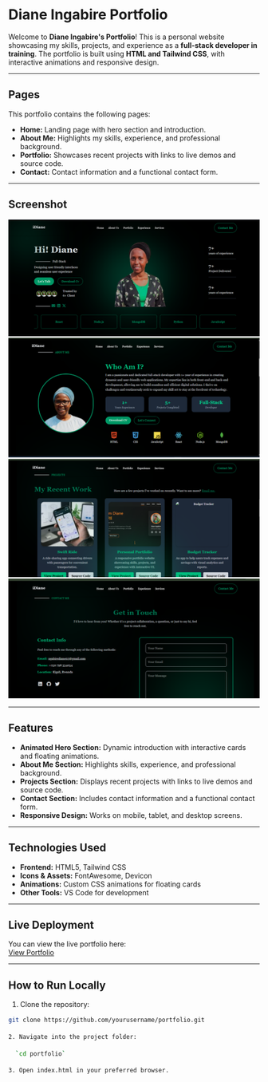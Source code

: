 # Diane Ingabire Portfolio

Welcome to **Diane Ingabire's Portfolio**! This is a personal website showcasing my skills, projects, and experience as a **full-stack developer in training**. The portfolio is built using **HTML and Tailwind CSS**, with interactive animations and responsive design.

---

## Pages

This portfolio contains the following pages:

- **Home:** Landing page with hero section and introduction.  
- **About Me:** Highlights my skills, experience, and professional background.  
- **Portfolio:** Showcases recent projects with links to live demos and source code.  
- **Contact:** Contact information and a functional contact form.  

---

## Screenshot

![Home Page Screenshot](./assets/image.png)  
![About Page Screenshot](./assets/about.png)  
![Project Page Screenshot](./assets/project.png)  
![Contact Page Screenshot](./assets/contact.png)  

---

## Features

- **Animated Hero Section:** Dynamic introduction with interactive cards and floating animations.  
- **About Me Section:** Highlights skills, experience, and professional background.  
- **Projects Section:** Displays recent projects with links to live demos and source code.  
- **Contact Section:** Includes contact information and a functional contact form.  
- **Responsive Design:** Works on mobile, tablet, and desktop screens.  
  

---

## Technologies Used

- **Frontend:** HTML5, Tailwind CSS  
- **Icons & Assets:** FontAwesome, Devicon  
- **Animations:** Custom CSS animations for floating cards   
- **Other Tools:** VS Code for development  

---

## Live Deployment

You can view the live portfolio here:  
[View Portfolio](https://id-portfolio-zeta.vercel.app/)  


---

## How to Run Locally

1. Clone the repository:

```bash
git clone https://github.com/yourusername/portfolio.git

2. Navigate into the project folder:

  `cd portfolio`

3. Open index.html in your preferred browser.